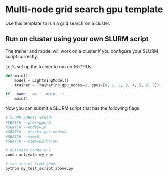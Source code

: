 # Multi-node grid search gpu template  
Use this template to run a grid search on a cluster.  

## Run on cluster using your own SLURM script    
The trainer and model will work on a cluster if you configure your SLURM script correctly.   

Let's set up the trainer to run on 16 GPUs   
```python
def main():
    model = LightningModel()   
    trainer = Trainer(nb_gpu_nodes=2, gpus=[0, 1, 2, 3, 4, 5, 6, 7])   

if __name__ == '__main__':
    main()
```   

Now you can submit a SLURM script that has the following flags   
```bash
# SLURM SUBMIT SCRIPT
#SBATCH --gres=gpu:8
#SBATCH --nodes=10
#SBATCH --ntasks-per-node=8
#SBATCH --mem=0
#SBATCH --time=02:00:00

# activate conda env
conda activate my_env  

# run script from above
python my_test_script_above.py
```